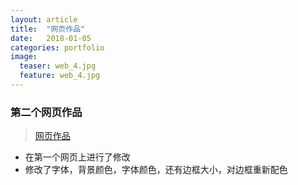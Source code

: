 ```yaml
---
layout: article
title:  "网页作品"
date:   2018-01-05
categories: portfolio
image:
  teaser: web_4.jpg
  feature: web_4.jpg
---
```

### 第二个网页作品
> [网页作品](https://kristina579.github.io/portfolio/website_2)
- 在第一个网页上进行了修改
- 修改了字体，背景颜色，字体颜色，还有边框大小，对边框重新配色